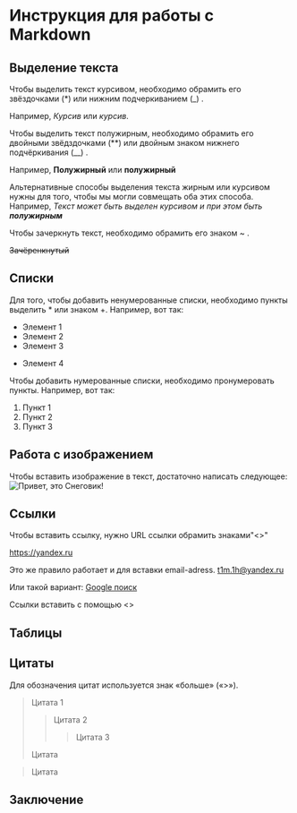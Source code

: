 # Инструкция для работы с Markdown

## Выделение текста

Чтобы выделить текст курсивом, необходимо обрамить его звёздочками (*) или нижним подчеркиванием (_) . 

Например, *Курсив* или _курсив_.

Чтобы выделить текст полужирным, необходимо обрамить его двойными звёдздочками (**) или двойным знаком нижнего подчёркивания (__) . 

Например, **Полужирный** или __полужирный__

Альтернативные способы выделения текста жирным или курсивом нужны для того, чтобы мы могли совмещать оба этих способа. Например,  _Текст может быть выделен курсивом и при этом быть **полужирным**_

Чтобы зачеркнуть текст, необходимо обрамить его знаком ~ .

~~Зачёренкнутый~~

## Списки

Для того, чтобы добавить ненумерованные списки, необходимо пункты выделить * или знаком +. Например,
вот так:
* Элемент 1
* Элемент 2
* Элемент 3
+ Элемент 4

Чтобы добавить нумерованные списки, необходимо пронумеровать пункты. Например,
вот так:
1. Пункт 1
2. Пункт 2
3. Пункт 3

## Работа с изображением

Чтобы вставить изображение в текст, достаточно написать следующее: ![Привет, это Снеговик!](snow_man.jpg) 

## Ссылки
Чтобы вставить ссылку, нужно URL ссылки обрамить знаками"<>"

<https://yandex.ru>

Это же правило работает и для вставки email-adress.
<t1m.1h@yandex.ru>

Или такой вариант:
[Google поиск](https://google.com)


Ссылки вставить с помощью <>

## Таблицы 

## Цитаты

Для обозначения цитат используется знак «больше» («>»).
> Цитата 1
>> Цитата 2
>>> Цитата 3
>
> Цитата

> Цитата

## Заключение